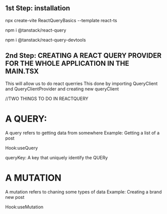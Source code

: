 ## 1st Step: installation
npx create-vite ReactQueryBasics --template react-ts

npm i @tanstack/react-query

npm i @tanstack/react-query-devtools

## 2nd Step: CREATING A REACT QUERY PROVIDER FOR THE WHOLE APPLICATION IN THE MAIN.TSX

This will allow us to do react querries
This done by importing QueryClient and QueryClientProvider and creating new queryClient


//TWO THINGS TO DO IN REACTQUERY

# A QUERY:
A query refers to getting data from somewhere
Example: Getting a list of a post

Hook:useQuery

queryKey: A key that uniquely identify the QUERy

# A MUTATION
A mutation refers to chaning some types of data
Example: Creating a brand new post

Hook:useMutation

